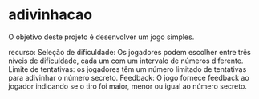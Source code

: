 ﻿# adivinhacao
O objetivo deste projeto é desenvolver um jogo simples.

recurso: Seleção de dificuldade: Os jogadores podem escolher entre três níveis de dificuldade, cada um com um intervalo de números diferente. Limite de tentativas: os jogadores têm um número limitado de tentativas para adivinhar o número secreto. Feedback: O jogo fornece feedback ao jogador indicando se o tiro foi maior, menor ou igual ao número secreto.
